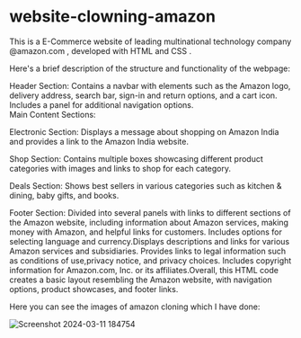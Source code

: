 # website-clowning-amazon
This is a E-Commerce website of leading multinational technology company @amazon.com , developed with HTML and CSS . 

Here's a brief description of the structure and functionality of the webpage:

Header Section: Contains a navbar with elements such as the Amazon logo, delivery address, search bar, sign-in and return options, and a cart icon. Includes a panel for additional navigation options.  
                Main Content Sections:

Electronic Section: Displays a message about shopping on Amazon India and provides a link to the Amazon India website.

Shop Section: Contains multiple boxes showcasing different product categories with images and links to shop for each category.

Deals Section: Shows best sellers in various categories such as kitchen & dining, baby gifts, and books.

Footer Section: Divided into several panels with links to different sections of the Amazon website, including information about Amazon services, making money with Amazon, and helpful links for customers.
                Includes options for selecting language and currency.Displays descriptions and links for various Amazon services and subsidiaries. Provides links to legal information such as conditions of 
                use,privacy notice, and privacy choices. Includes copyright information for Amazon.com, Inc. or its affiliates.Overall, this HTML code creates a basic layout resembling the Amazon website, with 
                navigation options, product showcases, and footer links.
    
Here you can see the images of amazon cloning which I have done:

![Screenshot 2024-03-11 184754](https://github.com/ranchu01/website-clowning-amazon/assets/120158502/e4d04fb2-a4ec-4899-95eb-fcad85e6bfa5)






